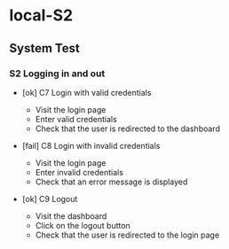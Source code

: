 # local-S2

## System Test

### S2 Logging in and out
* [ok] C7 Login with valid credentials
    * Visit the login page
    * Enter valid credentials
    * Check that the user is redirected to the dashboard

* [fail] C8 Login with invalid credentials
    * Visit the login page
    * Enter invalid credentials
    * Check that an error message is displayed

* [ok] C9 Logout
    * Visit the dashboard
    * Click on the logout button
    * Check that the user is redirected to the login page


